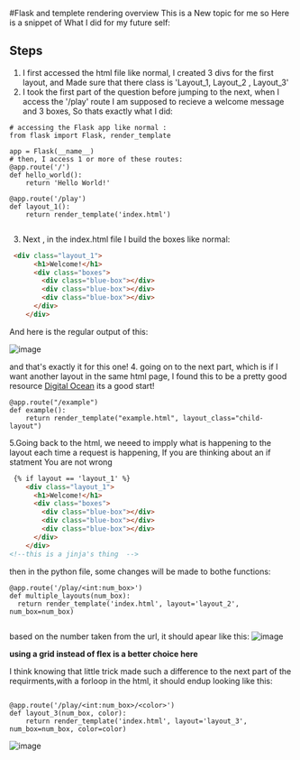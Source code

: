 #Flask and templete rendering overview 
This is a New topic for me so Here is a snippet of What I did for my future self: 
## Steps 
1. I first accessed the html file like normal, I created 3 divs for the first layout, and Made sure that there class is 'Layout_1, Layout_2 , Layout_3'
2. I took the first part of the question before jumping to  the next, when I access the '/play' route I am supposed to recieve a welcome message and 3 boxes, So thats exactly what I did:
```python3
# accessing the Flask app like normal :
from flask import Flask, render_template 

app = Flask(__name__) 
# then, I access 1 or more of these routes: 
@app.route('/')          
def hello_world():
    return 'Hello World!'

@app.route('/play')
def layout_1():
    return render_template('index.html')
    
```
3. Next , in the index.html file I build the boxes like normal: 
```html
 <div class="layout_1">
      <h1>Welcome!</h1>
      <div class="boxes">
        <div class="blue-box"></div>
        <div class="blue-box"></div>
        <div class="blue-box"></div>
      </div>
    </div>
```
And here is the regular output of this: 

![image](https://user-images.githubusercontent.com/77834808/224062759-8dd0cdbc-c277-4228-aade-3b2535195c3c.png)

and that's exactly it for this one! 
4. going on to the next part, which is if I want another layout in the same html page, I found this to be a pretty good resource <a href="https://www.digitalocean.com/community/tutorials/how-to-use-templates-in-a-flask-application">Digital Ocean</a> its a good  start!
```python3
@app.route("/example")
def example():
    return render_template("example.html", layout_class="child-layout")
```
5.Going back to the html, we neeed to impply what is happening to the layout each time a request is happening, If you are thinking about an if statment You are not wrong 
```html
 {% if layout == 'layout_1' %}
    <div class="layout_1">
      <h1>Welcome!</h1>
      <div class="boxes">
        <div class="blue-box"></div>
        <div class="blue-box"></div>
        <div class="blue-box"></div>
      </div>
    </div>
<!--this is a jinja's thing  -->
```
then in the python file, some changes will be made to bothe functions:
```python3
@app.route('/play/<int:num_box>')
def multiple_layouts(num_box):
  return render_template('index.html', layout='layout_2', num_box=num_box)


```
based on the number taken from the url, it should apear like this: 
![image](https://user-images.githubusercontent.com/77834808/224075748-45c1a3bf-dab4-4390-b1e2-d9ea04faac7b.png)

**using a grid instead of flex is a better choice here** 

I think knowing that little trick made such a difference to the next part of the requirments,with a forloop in the html, it should endup looking like this:
```python3

@app.route('/play/<int:num_box>/<color>')
def layout_3(num_box, color):
    return render_template('index.html', layout='layout_3', num_box=num_box, color=color)
```

![image](https://user-images.githubusercontent.com/77834808/224076677-85dd1eb8-a5d8-49ee-936b-1a0931fca265.png)




















